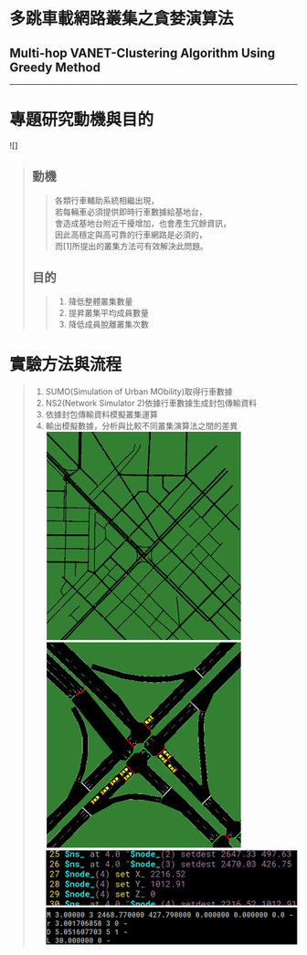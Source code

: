 # 多跳車載網路叢集之貪婪演算法
## Multi-hop VANET-Clustering Algorithm Using Greedy Method
<hr>

# 專題研究動機與目的
![]
> ## 動機
> > 各類行車輔助系統相繼出現，\
若每輛車必須提供即時行車數據給基地台，\
會造成基地台附近干擾增加，也會產生冗餘資訊，\
因此高穩定與高可靠的行車網路是必須的，\
而[1]所提出的叢集方法可有效解決此問題。
> ## 目的
> > 1. 降低整體叢集數量
> > 2. 提昇叢集平均成員數量
> > 3. 降低成員脫離叢集次數

# 實驗方法與流程
> 1. SUMO(Simulation of Urban MObility)取得行車數據
> 2. NS2(Network Simulator 2)依據行車數據生成封包傳輸資料
> 3. 依據封包傳輸資料模擬叢集運算
> 4. 輸出模擬數據，分析與比較不同叢集演算法之間的差異
> ![map](./pictures/map.png) ![map](pictures/map2.png)
> ![node](pictures/node.png) ![event](pictures/event.png)


